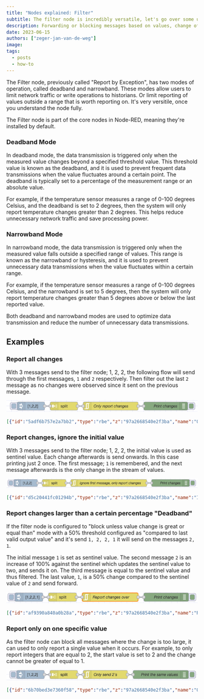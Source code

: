 ```yaml
---
title: "Nodes explained: Filter"
subtitle: The filter node is incredibly versatile, let's go over some use-cases
description: Forwarding or blocking messages based on values, change of them, or lack of change.
date: 2023-06-15
authors: ["zeger-jan-van-de-weg"]
image:
tags:
  - posts
  - how-to
---
```


The Filter node, previously called "Report by Exception", has two modes of
operation, called deadband and narrowband. These modes allow users to limit network
traffic or write operations to historians. Or limit reporting of values outside
a range that is worth reporting on. It's very versitile, once you understand the
node fully.

<!--more-->

The Filter node is part of the core nodes in Node-RED, meaning they're installed
by default.

### Deadband Mode

In deadband mode, the data transmission is triggered only when the measured
value changes beyond a specified threshold value. This threshold value is known
as the deadband, and it is used to prevent frequent data transmissions when the
value fluctuates around a certain point. The deadband is typically set to a
percentage of the measurement range or an absolute value.

For example, if the temperature sensor measures a range of 0-100 degrees Celsius,
and the deadband is set to 2 degrees, then the system will only report temperature
changes greater than 2 degrees. This helps reduce unnecessary network traffic
and save processing power.

### Narrowband Mode

In narrowband mode, the data transmission is triggered only when the measured
value falls outside a specified range of values. This range is known as the
narrowband or hysteresis, and it is used to prevent unnecessary data
transmissions when the value fluctuates within a certain range.

For example, if the temperature sensor measures a range of 0-100 degrees Celsius,
and the narrowband is set to 5 degrees, then the system will only report
temperature changes greater than 5 degrees above or below the last reported
value.

Both deadband and narrowband modes are used to optimize data transmission and
reduce the number of unnecessary data transmissions.

## Examples

### Report all changes

With 3 messages send to the filter node; 1, 2, 2, the following flow will send 
through the first messages, `1` and `2` respectively. Then filter out the last
`2` message as no changes were observed since it sent on the previous message.

![Filter Only report changes](./images/filter-only-report-changes.png)

```json
[{"id":"5adf6b757e2a7bb2","type":"rbe","z":"97a2668540e2f3ba","name":"Only report changes","func":"rbe","gap":"","start":"","inout":"out","septopics":true,"property":"payload","topi":"topic","x":420,"y":100,"wires":[["6682a9e8826ad09b"]]},{"id":"f60dc26f8d634312","type":"inject","z":"97a2668540e2f3ba","name":"","props":[{"p":"payload"}],"repeat":"","crontab":"","once":false,"onceDelay":0.1,"topic":"","payload":"[1,2,2]","payloadType":"json","x":130,"y":100,"wires":[["5b2b61bb112b23e7"]]},{"id":"6682a9e8826ad09b","type":"debug","z":"97a2668540e2f3ba","name":"Print changes","active":true,"tosidebar":true,"console":false,"tostatus":false,"complete":"payload","targetType":"msg","statusVal":"","statusType":"auto","x":620,"y":100,"wires":[]},{"id":"5b2b61bb112b23e7","type":"split","z":"97a2668540e2f3ba","name":"","splt":"\\n","spltType":"str","arraySplt":1,"arraySpltType":"len","stream":false,"addname":"","x":250,"y":100,"wires":[["5adf6b757e2a7bb2"]]}]
```

### Report changes, ignore the initial value

With 3 messages send to the filter node; 1, 2, 2, the initial value is used as
sentinel value. Each change afterwards is send onwards. In this case printing just
2 once. The first message; `1` is remembered, and the next message afterwards is
the only change in the stream of values.

![Filter ignore first message](./images/filter-report-changes-ignore-init.png)

```json
[{"id":"d5c20441fc01294b","type":"rbe","z":"97a2668540e2f3ba","name":"Ignore first message, only report changes","func":"rbei","gap":"","start":"","inout":"out","septopics":true,"property":"payload","topi":"topic","x":480,"y":180,"wires":[["c5845cc63c81f81d"]]},{"id":"eef24d9b8c3f98c7","type":"inject","z":"97a2668540e2f3ba","name":"","props":[{"p":"payload"}],"repeat":"","crontab":"","once":false,"onceDelay":0.1,"topic":"","payload":"[1,2,2]","payloadType":"json","x":130,"y":180,"wires":[["9e8e79801228c3bb"]]},{"id":"c5845cc63c81f81d","type":"debug","z":"97a2668540e2f3ba","name":"Print changes","active":true,"tosidebar":true,"console":false,"tostatus":false,"complete":"payload","targetType":"msg","statusVal":"","statusType":"auto","x":740,"y":180,"wires":[]},{"id":"9e8e79801228c3bb","type":"split","z":"97a2668540e2f3ba","name":"","splt":"\\n","spltType":"str","arraySplt":1,"arraySpltType":"len","stream":false,"addname":"","x":250,"y":180,"wires":[["d5c20441fc01294b"]]}]
```

### Report changes larger than a certain percentage "Deadband"

If the filter node is configured to "block unless value change is great or equal than"
mode with a 50% threshold configured as "compared to last valid output value" and it's
send `1, 2, 2, 1` it will send on the messages `2, 1`.

The initial message `1` is set as sentinel value. The second message `2` is an
increase of 100% against the sentinel which updates the sentinel value to two,
and sends it on.
The third message is equal to the sentinel value and thus filtered. The last value, `1`,
is a 50% change compared to the sentinel value of `2` and send forward.

![Filter deadband](./images/filter-report-changes-over.png)

```json
[{"id":"af9390a840a0b28a","type":"rbe","z":"97a2668540e2f3ba","name":"Report changes over ","func":"deadbandEq","gap":"50%","start":"","inout":"out","septopics":true,"property":"payload","topi":"topic","x":420,"y":260,"wires":[["f76f04bfb73ad8db"]]},{"id":"2a28d48e44fd6450","type":"inject","z":"97a2668540e2f3ba","name":"","props":[{"p":"payload"}],"repeat":"","crontab":"","once":false,"onceDelay":0.1,"topic":"","payload":"[1,2,2,1]","payloadType":"json","x":130,"y":260,"wires":[["9155ade283e76ab6"]]},{"id":"f76f04bfb73ad8db","type":"debug","z":"97a2668540e2f3ba","name":"Print changes","active":true,"tosidebar":true,"console":false,"tostatus":false,"complete":"payload","targetType":"msg","statusVal":"","statusType":"auto","x":620,"y":260,"wires":[]},{"id":"9155ade283e76ab6","type":"split","z":"97a2668540e2f3ba","name":"","splt":"\\n","spltType":"str","arraySplt":1,"arraySpltType":"len","stream":false,"addname":"","x":250,"y":260,"wires":[["af9390a840a0b28a"]]}]
```

### Report only on one specific value

As the filter node can block all messages where the change is too large, it can
used to only report a single value when it occurs. For example, to only report
integers that are equal to 2, the start value is set to 2 and the change cannot be
greater of equal to 1.

![Filter send only a distinct value through](./images/filter-send-one-value.png)

```json
[{"id":"6b70bed3e7360f58","type":"rbe","z":"97a2668540e2f3ba","name":"Only send 2's","func":"narrowbandEq","gap":"1","start":"2","inout":"out","septopics":false,"property":"payload","topi":"topic","x":400,"y":340,"wires":[["5f02aa2b43499ca8"]]},{"id":"a5b05fcbe6fdf53e","type":"inject","z":"97a2668540e2f3ba","name":"","props":[{"p":"payload"}],"repeat":"","crontab":"","once":false,"onceDelay":0.1,"topic":"","payload":"[1,2,2]","payloadType":"json","x":130,"y":340,"wires":[["e58f98ecb220d7f3"]]},{"id":"5f02aa2b43499ca8","type":"debug","z":"97a2668540e2f3ba","name":"Print the same values","active":true,"tosidebar":true,"console":false,"tostatus":false,"complete":"payload","targetType":"msg","statusVal":"","statusType":"auto","x":600,"y":340,"wires":[]},{"id":"e58f98ecb220d7f3","type":"split","z":"97a2668540e2f3ba","name":"","splt":"\\n","spltType":"str","arraySplt":1,"arraySpltType":"len","stream":false,"addname":"","x":250,"y":340,"wires":[["6b70bed3e7360f58"]]}]
```